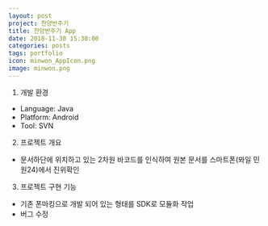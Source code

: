 ```yaml
---
layout: post
project: 찬양반주기
title: 찬양반주기 App
date: 2018-11-30 15:30:00 
categories: posts 
tags: portfolio
icon: minwon_AppIcon.png
image: minwon.png
---
```


1) 개발 환경  
 - Language: Java  
 - Platform: Android  
 - Tool: SVN 

2) 프로젝트 개요  
 - 문서하단에 위치하고 있는 2차원 바코드를 인식하여 원본 문서를 
   스마트폰(뫄일 민원24)에서 진위확인

3) 프로젝트 구현 기능
 - 기존 폰마킹으로 개발 되어 있는 형태를 SDK로 모듈화 작업  
 - 버그 수정  
 

